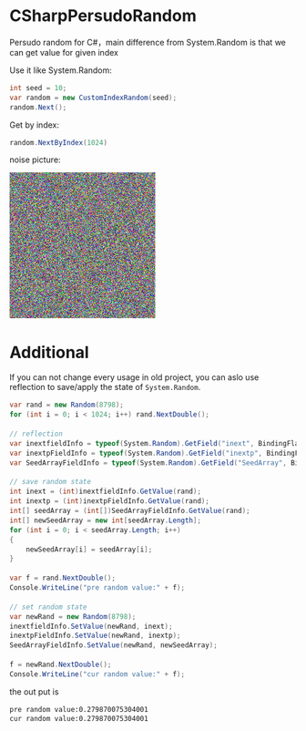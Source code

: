 # CSharpPersudoRandom
Persudo random for C#，main difference from System.Random is that we can get value for given index


Use it like System.Random:
```csharp
int seed = 10;
var random = new CustomIndexRandom(seed);
random.Next();
```

Get by index:
```csharp
random.NextByIndex(1024)
```

noise picture:

![](./noise.jpg)


# Additional

If you can not change every usage in old project, you can aslo use reflection to save/apply the state of `System.Random`.
```csharp
var rand = new Random(8798);
for (int i = 0; i < 1024; i++) rand.NextDouble();

// reflection
var inextfieldInfo = typeof(System.Random).GetField("inext", BindingFlags.Instance | BindingFlags.NonPublic);
var inextpFieldInfo = typeof(System.Random).GetField("inextp", BindingFlags.Instance | BindingFlags.NonPublic);
var SeedArrayFieldInfo = typeof(System.Random).GetField("SeedArray", BindingFlags.Instance | BindingFlags.NonPublic);

// save random state
int inext = (int)inextfieldInfo.GetValue(rand);
int inextp = (int)inextpFieldInfo.GetValue(rand);
int[] seedArray = (int[])SeedArrayFieldInfo.GetValue(rand);
int[] newSeedArray = new int[seedArray.Length];
for (int i = 0; i < seedArray.Length; i++)
{
    newSeedArray[i] = seedArray[i];
}

var f = rand.NextDouble();
Console.WriteLine("pre random value:" + f);

// set random state
var newRand = new Random(8798);
inextfieldInfo.SetValue(newRand, inext);
inextpFieldInfo.SetValue(newRand, inextp);
SeedArrayFieldInfo.SetValue(newRand, newSeedArray);

f = newRand.NextDouble();
Console.WriteLine("cur random value:" + f);
```
the out put is
```
pre random value:0.279870075304001
cur random value:0.279870075304001
```
